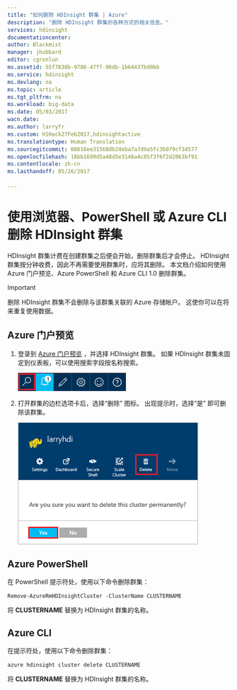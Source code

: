 ```yaml
---
title: "如何删除 HDInsight 群集 | Azure"
description: "删除 HDInsight 群集的各种方式的相关信息。"
services: hdinsight
documentationcenter: 
author: Blackmist
manager: jhubbard
editor: cgronlun
ms.assetid: 55f7838b-9786-47ff-96db-1b64437bd0bb
ms.service: hdinsight
ms.devlang: na
ms.topic: article
ms.tgt_pltfrm: na
ms.workload: big-data
ms.date: 05/03/2017
wacn.date: 
ms.author: larryfr
ms.custom: H1Hack27Feb2017,hdinsightactive
ms.translationtype: Human Translation
ms.sourcegitcommit: 08618ee31568db24eba7a7d9a5fc3b079cf34577
ms.openlocfilehash: 18bb1699d5a48d5e3146a4c85f3f6f2d2063bf91
ms.contentlocale: zh-cn
ms.lasthandoff: 05/26/2017

---
```

# <a name="delete-an-hdinsight-cluster-using-your-browser-powershell-or-the-azure-cli"></a>使用浏览器、PowerShell 或 Azure CLI 删除 HDInsight 群集

HDInsight 群集计费在创建群集之后便会开始，删除群集后才会停止。 HDInsight 群集按分钟收费，因此不再需要使用群集时，应将其删除。 本文档介绍如何使用 Azure 门户预览、Azure PowerShell 和 Azure CLI 1.0 删除群集。

> [!IMPORTANT]
> 删除 HDInsight 群集不会删除与该群集关联的 Azure 存储帐户。 这使你可以在将来重复使用数据。

## <a name="azure-portal-preview"></a>Azure 门户预览

1. 登录到 [Azure 门户预览](https://portal.azure.cn) ，并选择 HDInsight 群集。 如果 HDInsight 群集未固定到仪表板，可以使用搜索字段按名称搜索。

    ![门户搜索](./media/hdinsight-delete-cluster/navbar.png)

2. 打开群集的边栏选项卡后，选择“删除”  图标。 出现提示时，选择“是”  即可删除该群集。

    ![删除图标](./media/hdinsight-delete-cluster/deletecluster.png)

## <a name="azure-powershell"></a>Azure PowerShell

在 PowerShell 提示符处，使用以下命令删除群集：

    Remove-AzureRmHDInsightCluster -ClusterName CLUSTERNAME

将 **CLUSTERNAME** 替换为 HDInsight 群集的名称。

## <a name="azure-cli"></a>Azure CLI

在提示符处，使用以下命令删除群集：

    azure hdinsight cluster delete CLUSTERNAME

将 **CLUSTERNAME** 替换为 HDInsight 群集的名称。

